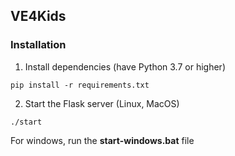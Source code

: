 ## VE4Kids

### Installation

1. Install dependencies (have Python 3.7 or higher)
```
pip install -r requirements.txt
```

2. Start the Flask server (Linux, MacOS)
```
./start  
```
For windows, run the **start-windows.bat** file
